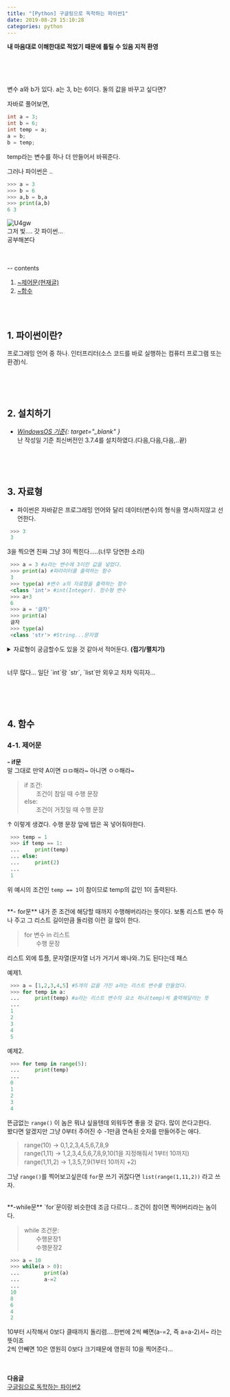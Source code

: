 ```yaml
---
title: "[Python] 구글링으로 독학하는 파이썬1"
date: 2019-08-29 15:10:28
categories: python
---
```


**내 마음대로 이해한대로 적었기 때문에 틀릴 수 있음 지적 환영**  
   
   
 <br><br><br> 
  
  
변수 a와 b가 있다. a는 3, b는 6이다. 둘의 값을 바꾸고 싶다면?  
   
 자바로 풀어보면,   
 ```java
 int a = 3;
 int b = 6;
 int temp = a;
 a = b;
 b = temp;
 ```  
  
temp라는 변수를 하나 더 만들어서 바꿔준다.  
  
  
  
그러나 파이썬은 ..  
```python
>>> a = 3
>>> b = 6
>>> a,b = b,a
>>> print(a,b)
6 3
```  
  
![U4gw](https://user-images.githubusercontent.com/41671001/65733336-28625900-e109-11e9-8bfe-a6bccf6500a3.gif)  
그저 빛.... 갓 파이썬...  
공부해본다  
  
<br><br>
-- contents  
1. [~제어문(현재글)](https://sbeeeeeeen.github.io/python/python1/)
2. [~함수](https://sbeeeeeeen.github.io/python/python2/)
  
<br><br>   
   
## 1. 파이썬이란?
프로그래밍 언어 중 하나. 인터프리터(소스 코드를 바로 실행하는 컴퓨터 프로그램 또는 환경)식.  

<br><br><br>  
## 2. 설치하기  
- *[WindowsOS 기준](https://www.python.org/downloads/){: target="_blank" }*  
난 작성일 기준 최신버전인 3.7.4를 설치하였다.(다음,다음,다음,..끝)

<br><br><br>  
## 3. 자료형
- 파이썬은 자바같은 프로그래밍 언어와 달리 데이터(변수)의 형식을 명시하지않고 선언한다.  

```python
 >>> 3  
 3   
```
3을 찍으면 진짜 그냥 3이 찍힌다.....(너무 당연한 소리)  
  
  
  
```python
 >>> a = 3 #a라는 변수에 3이란 값을 넣었다.  
 >>> print(a) #파라미터를 출력하는 함수  
 3  
 >>> type(a) #변수 a의 자료형을 출력하는 함수  
 <class 'int'> #int(Integer). 정수형 변수  
 >>> a+3  
 6  
 >>> a = '글자'  
 >>> print(a)  
 글자  
 >>> type(a)  
 <class 'str'> #String...문자열  
```

<details>
   <summary>자료형이 궁금할수도 있을 것 같아서 적어둔다. <strong>(접기/펼치기)</strong> </summary>
<div markdown="1">

|자료형|이름|내용|
|--|--|--|
|숫자형|int|양/음의정수.0|
||float|실수|
||complex|복소수|
|문자열|str|String|
|리스트|list|a = \[1,2,3,4,5,...]|
|튜플|tuple|a = (1,2,3,...)|
|딕셔너리|dict|a = {'a':1,'b':2}|
|집합|set|a = {1,2,3,4}|
|불|bool(boolean)|a = True|
  
  
셀 병합도 안되는 마크다운 테이블.....심각..

</div>
</details>  

<br>
<br>
너무 많다... 일단 `int`랑 `str`, `list`만 외우고 차차 익히자...  
  
  
<br><br><br>  
## 4. 함수  
### 4-1. 제어문  

**- if문**  
말 그대로 만약 A이면 ㅁㅁ해라~ 아니면 ㅇㅇ해라~  

> if 조건:  
> &nbsp; &nbsp; &nbsp; &nbsp;조건이 참일 때 수행 문장  
> else:  
> &nbsp; &nbsp; &nbsp; &nbsp;조건이 거짓일 때 수행 문장    

↑ 이렇게 생겼다. 수행 문장 앞에 탭은 꼭 넣어줘야한다.  
  
```python
 >>> temp = 1  
 >>> if temp == 1: 
 ...     print(temp)
 ... else:
 ...     print(2)
 ...
 1
```
위 예시의 조건인 `temp == 1`이 참이므로 temp의 값인 1이 출력된다.
  
<br>  
**- for문**  
내가 준 조건에 해당할 때까지 수행해버리라는 뜻이다.  
보통 리스트 변수 하나 주고 그 리스트 길이만큼 돌리렴 이런 걸 많이 한다.  
  
> for 변수 in 리스트  
> &nbsp; &nbsp; &nbsp; &nbsp;수행 문장  

리스트 외에 튜플, 문자열(문자열 너가 거기서 왜나와..?)도 된다는데 패스  
  
예제1.
  
```python
 >>> a = [1,2,3,4,5] #5개의 값을 가진 a라는 리스트 변수를 만들었다.  
 >>> for temp in a: 
 ...     print(temp) #a라는 리스트 변수의 요소 하나(temp)씩 출력해달라는 뜻
 ...
 1
 2
 3
 4
 5
```
  
  
  
예제2.
  
```python
 >>> for temp in range(5): 
 ...     print(temp)
 ...
 0
 1
 2
 3
 4
```
  
뜬금없는 `range()` 이 놈은 뭐냐 싶을텐데 외워두면 좋을 것 같다. 많이 쓴다고한다.  
봤다면 알겠지만 그냥 0부터 주어진 수 -1만큼 연속된 숫자를 만들어주는 애다.  
  
   > range(10)   →     0,1,2,3,4,5,6,7,8,9  
   > range(1,11)   →     1,2,3,4,5,6,7,8,9,10(1을 지정해줘서 1부터 10까지)  
   > range(1,11,2)   →     1,3,5,7,9(1부터 10까지 +2)  
   
그냥 `range()`를 찍어보고싶은데 `for`문 쓰기 귀찮다면 `list(range(1,11,2))` 라고 쓰자.  
  
<br>  
**-while문**  
`for`문이랑 비슷한데 조금 다르다... 조건이 참이면 찍어버리라는 놈이다.  
  
> while 조건문:  
> &nbsp; &nbsp; &nbsp; &nbsp;수행문장1  
> &nbsp; &nbsp; &nbsp; &nbsp;수행문장2  
  
  
```python
 >>> a = 10 
 >>> while(a > 0):
 ...        print(a)
 ...        a-=2
 ...
 10
 8
 6
 4
 2
```

10부터 시작해서 0보다 클때까지 돌리렴....한번에 2씩 빼면(a-=2, 즉 a=a-2)서~ 라는 뜻이죠  
2씩 안빼면 10은 영원히 0보다 크기때문에 영원히 10을 찍어준다...
  
 <br><br> 
**다음글**  
[구글링으로 독학하는 파이썬2](https://sbeeeeeeen.github.io/python/python2/)  
